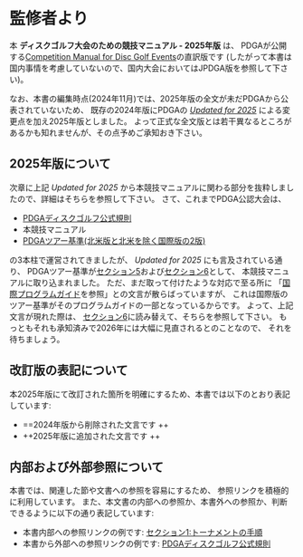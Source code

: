 # 監修者より

本 **ディスクゴルフ大会のための競技マニュアル - 2025年版** は、
PDGAが公開する[Competition Manual for Disc Golf Events](https://www.pdga.com/rules/competition-manual-disc-golf-events)の直訳版です
(したがって本書は国内事情を考慮していないので、国内大会においてはJPDGA版を参照して下さい)。

なお、本書の編集時点(2024年11月)では、2025年版の全文が未だPDGAから公表されていないため、
既存の2024年版にPDGAの
[*Updated for 2025*](https://www.pdga.com/news/official-rules-disc-golf-and-competition-manual-disc-golf-events-updated-2025)
による変更点を加え2025年版としました。
よって正式な全文版とは若干異なるところがあるかも知れませんが、その点予めご承知おき下さい。

## 2025年版について

次章に上記 *Updated for 2025* から本競技マニュアルに関わる部分を抜粋しましたので、詳細はそちらを参照して下さい。
さて、これまでPDGA公認大会は、

* [PDGAディスクゴルフ公式規則](ordg/index)
* 本競技マニュアル
* [PDGAツアー基準(北米版と北米を除く国際版の2版)](dgj/ts)

の3本柱で運営されてきましたが、
*Updated for 2025* にも言及されている通り、
PDGAツアー基準が[セクション5](#セクション5-pdgaツアー基準)および[セクション6](#セクション6-国際大会における変更点と例外)として、
本競技マニュアルに取り込まれました。
ただ、まだ取って付けたような対応で至る所に
「[国際プログラムガイド](dgj/programguid)を参照」との文言が散らばっていますが、
これは国際版のツアー基準がそのプログラムガイドの一部となっているからです。
よって、上記文言が現れた際は、
[セクション6](#セクション6-国際大会における変更点と例外)に読み替えて、そちらを参照して下さい。
もっともそれも承知済みで2026年には大幅に見直されるとのことなので、
それを待ちましょう。

## 改訂版の表記について

本2025年版にて改訂された箇所を明確にするため、本書では以下のとおり表記しています:

* ==2024年版から削除された文言です ++
* ++2025年版に追加された文言です ++

## 内部および外部参照について

本書では、関連した節や文書への参照を容易にするため、
参照リンクを積極的に利用しています。
また、本文書の内部への参照か、本書外への参照か、判断できるように以下の通り表記しています:

* 本書内部への参照リンクの例です: [セクション1:トーナメントの手順](#セクション1-トーナメントの手順)
* 本書から外部への参照リンクの例です: [PDGAディスクゴルフ公式規則](ordg/index)
